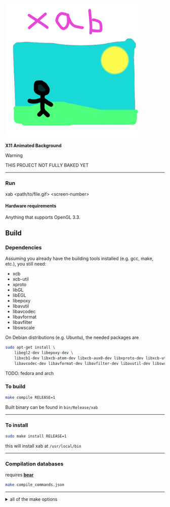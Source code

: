 <!-- xab temporary name, probably -->

<img src="res/logo.webp" alt="logo" style="width:30em;"/>

__X11 Animated Background__

> [!WARNING]
> THIS PROJECT NOT FULLY BAKED YET

---

### Run
xab \<path/to/file.gif> \<screen-number>

<!-- readme totally not similar to picom -->

#### Hardware requirements
Anything that supports OpenGL 3.3.

## Build

### Dependencies

Assuming you already have the building tools installed (e.g. gcc, make, etc.), you still need:
* xcb
* xcb-util
* xproto
* libGL
* libEGL
* libepoxy
* libavutil
* libavcodec
* libavformat
* libavfilter
* libswscale

On Debian distributions (e.g. Ubuntu), the needed packages are
```sh
sudo apt-get install \
    libegl2-dev libepoxy-dev \
    libxcb1-dev libxcb-atom-dev libxcb-aux0-dev libxproto-dev libxcb-util0-dev \
    libavcodec-dev libavformat-dev libavfilter-dev libavutil-dev libswresample-dev libswscale-dev
```

TODO: fedora and arch

### To build
```sh
make compile RELEASE=1
```
Built binary can be found in `bin/Release/xab` <!-- TODO: find a name for da program -->

---

### To install
```sh
sudo make install RELEASE=1
```
this will install xab at `/usr/local/bin`

---

### Compilation databases
requires [__bear__](https://github.com/rizsotto/Bear)

```sh
make compile_commands.json
```

---

<details>
<summary>all of the make options</summary>

```sh
make
make all # creates compile_commands.json and compiles
make run
make compile
make clean
make compile_commands.json
sudo make install

### VARIABLES:

# If on release mode, verbose won't do a thing
make RELEASE=1
make VERBOSE=1

# defaults:
# VERBOSE=0
# RELEASE=0
```

</details>
